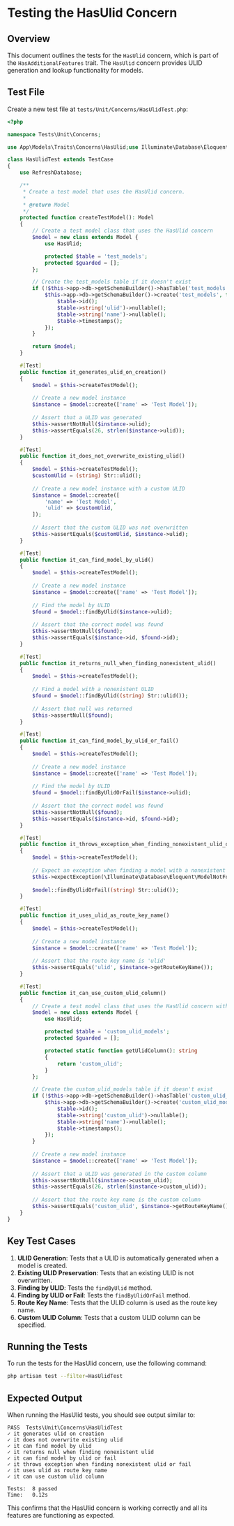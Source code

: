 # Testing the HasUlid Concern

<link rel="stylesheet" href="../../../assets/css/styles.css">

## Overview

This document outlines the tests for the `HasUlid` concern, which is part of the `HasAdditionalFeatures` trait. The `HasUlid` concern provides ULID generation and lookup functionality for models.

## Test File

Create a new test file at `tests/Unit/Concerns/HasUlidTest.php`:

```php
<?php

namespace Tests\Unit\Concerns;

use App\Models\Traits\Concerns\HasUlid;use Illuminate\Database\Eloquent\Model;use Illuminate\Foundation\Testing\RefreshDatabase;use Illuminate\Support\Str;use old\TestCase;use PHPUnit\Framework\Attributes\Test;

class HasUlidTest extends TestCase
{
    use RefreshDatabase;

    /**
     * Create a test model that uses the HasUlid concern.
     *
     * @return Model
     */
    protected function createTestModel(): Model
    {
        // Create a test model class that uses the HasUlid concern
        $model = new class extends Model {
            use HasUlid;

            protected $table = 'test_models';
            protected $guarded = [];
        };

        // Create the test_models table if it doesn't exist
        if (!$this->app->db->getSchemaBuilder()->hasTable('test_models')) {
            $this->app->db->getSchemaBuilder()->create('test_models', function ($table) {
                $table->id();
                $table->string('ulid')->nullable();
                $table->string('name')->nullable();
                $table->timestamps();
            });
        }

        return $model;
    }

    #[Test]
    public function it_generates_ulid_on_creation()
    {
        $model = $this->createTestModel();
        
        // Create a new model instance
        $instance = $model::create(['name' => 'Test Model']);
        
        // Assert that a ULID was generated
        $this->assertNotNull($instance->ulid);
        $this->assertEquals(26, strlen($instance->ulid));
    }

    #[Test]
    public function it_does_not_overwrite_existing_ulid()
    {
        $model = $this->createTestModel();
        $customUlid = (string) Str::ulid();
        
        // Create a new model instance with a custom ULID
        $instance = $model::create([
            'name' => 'Test Model',
            'ulid' => $customUlid,
        ]);
        
        // Assert that the custom ULID was not overwritten
        $this->assertEquals($customUlid, $instance->ulid);
    }

    #[Test]
    public function it_can_find_model_by_ulid()
    {
        $model = $this->createTestModel();
        
        // Create a new model instance
        $instance = $model::create(['name' => 'Test Model']);
        
        // Find the model by ULID
        $found = $model::findByUlid($instance->ulid);
        
        // Assert that the correct model was found
        $this->assertNotNull($found);
        $this->assertEquals($instance->id, $found->id);
    }

    #[Test]
    public function it_returns_null_when_finding_nonexistent_ulid()
    {
        $model = $this->createTestModel();
        
        // Find a model with a nonexistent ULID
        $found = $model::findByUlid((string) Str::ulid());
        
        // Assert that null was returned
        $this->assertNull($found);
    }

    #[Test]
    public function it_can_find_model_by_ulid_or_fail()
    {
        $model = $this->createTestModel();
        
        // Create a new model instance
        $instance = $model::create(['name' => 'Test Model']);
        
        // Find the model by ULID
        $found = $model::findByUlidOrFail($instance->ulid);
        
        // Assert that the correct model was found
        $this->assertNotNull($found);
        $this->assertEquals($instance->id, $found->id);
    }

    #[Test]
    public function it_throws_exception_when_finding_nonexistent_ulid_or_fail()
    {
        $model = $this->createTestModel();
        
        // Expect an exception when finding a model with a nonexistent ULID
        $this->expectException(\Illuminate\Database\Eloquent\ModelNotFoundException::class);
        
        $model::findByUlidOrFail((string) Str::ulid());
    }

    #[Test]
    public function it_uses_ulid_as_route_key_name()
    {
        $model = $this->createTestModel();
        
        // Create a new model instance
        $instance = $model::create(['name' => 'Test Model']);
        
        // Assert that the route key name is 'ulid'
        $this->assertEquals('ulid', $instance->getRouteKeyName());
    }

    #[Test]
    public function it_can_use_custom_ulid_column()
    {
        // Create a test model class that uses the HasUlid concern with a custom ULID column
        $model = new class extends Model {
            use HasUlid;

            protected $table = 'custom_ulid_models';
            protected $guarded = [];

            protected static function getUlidColumn(): string
            {
                return 'custom_ulid';
            }
        };

        // Create the custom_ulid_models table if it doesn't exist
        if (!$this->app->db->getSchemaBuilder()->hasTable('custom_ulid_models')) {
            $this->app->db->getSchemaBuilder()->create('custom_ulid_models', function ($table) {
                $table->id();
                $table->string('custom_ulid')->nullable();
                $table->string('name')->nullable();
                $table->timestamps();
            });
        }
        
        // Create a new model instance
        $instance = $model::create(['name' => 'Test Model']);
        
        // Assert that a ULID was generated in the custom column
        $this->assertNotNull($instance->custom_ulid);
        $this->assertEquals(26, strlen($instance->custom_ulid));
        
        // Assert that the route key name is the custom column
        $this->assertEquals('custom_ulid', $instance->getRouteKeyName());
    }
}
```

## Key Test Cases

1. **ULID Generation**: Tests that a ULID is automatically generated when a model is created.
2. **Existing ULID Preservation**: Tests that an existing ULID is not overwritten.
3. **Finding by ULID**: Tests the `findByUlid` method.
4. **Finding by ULID or Fail**: Tests the `findByUlidOrFail` method.
5. **Route Key Name**: Tests that the ULID column is used as the route key name.
6. **Custom ULID Column**: Tests that a custom ULID column can be specified.

## Running the Tests

To run the tests for the HasUlid concern, use the following command:

```bash
php artisan test --filter=HasUlidTest
```

## Expected Output

When running the HasUlid tests, you should see output similar to:

```
PASS  Tests\Unit\Concerns\HasUlidTest
✓ it generates ulid on creation
✓ it does not overwrite existing ulid
✓ it can find model by ulid
✓ it returns null when finding nonexistent ulid
✓ it can find model by ulid or fail
✓ it throws exception when finding nonexistent ulid or fail
✓ it uses ulid as route key name
✓ it can use custom ulid column

Tests:  8 passed
Time:   0.12s
```

This confirms that the HasUlid concern is working correctly and all its features are functioning as expected.
